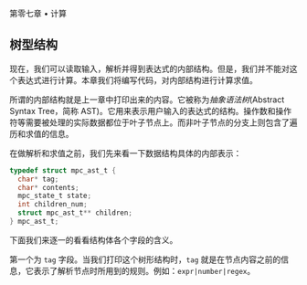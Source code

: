 第零七章 • 计算

## 树型结构

现在，我们可以读取输入，解析并得到表达式的内部结构。但是，我们并不能对这个表达式进行计算。本章我们将编写代码，对内部结构进行计算求值。

所谓的内部结构就是上一章中打印出来的内容。它被称为*抽象语法树*(Abstract Syntax Tree，简称 AST)。它用来表示用户输入的表达式的结构。操作数和操作符等需要被处理的实际数据都位于叶子节点上。而非叶子节点的分支上则包含了遍历和求值的信息。

在做解析和求值之前，我们先来看一下数据结构具体的内部表示：

```c
typedef struct mpc_ast_t {
  char* tag;
  char* contents;
  mpc_state_t state;
  int children_num;
  struct mpc_ast_t** children;
} mpc_ast_t;
```

下面我们来逐一的看看结构体各个字段的含义。

第一个为 `tag` 字段。当我们打印这个树形结构时，`tag` 就是在节点内容之前的信息，它表示了解析节点时所用到的规则。例如：`expr|number|regex`。

